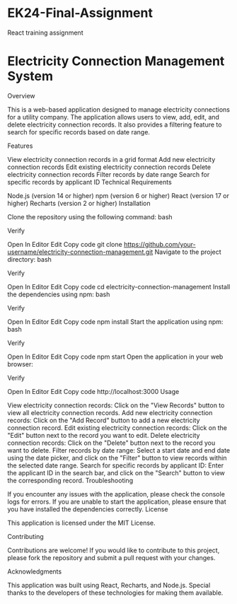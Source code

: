 # EK24-Final-Assignment
React training assignment
# Electricity Connection Management System

Overview

This is a web-based application designed to manage electricity connections for a utility company. The application allows users to view, add, edit, and delete electricity connection records. It also provides a filtering feature to search for specific records based on date range.

Features

View electricity connection records in a grid format
Add new electricity connection records
Edit existing electricity connection records
Delete electricity connection records
Filter records by date range
Search for specific records by applicant ID
Technical Requirements

Node.js (version 14 or higher)
npm (version 6 or higher)
React (version 17 or higher)
Recharts (version 2 or higher)
Installation

Clone the repository using the following command:
bash

Verify

Open In Editor
Edit
Copy code
git clone https://github.com/your-username/electricity-connection-management.git
Navigate to the project directory:
bash

Verify

Open In Editor
Edit
Copy code
cd electricity-connection-management
Install the dependencies using npm:
bash

Verify

Open In Editor
Edit
Copy code
npm install
Start the application using npm:
bash

Verify

Open In Editor
Edit
Copy code
npm start
Open the application in your web browser:

Verify

Open In Editor
Edit
Copy code
http://localhost:3000
Usage

View electricity connection records: Click on the "View Records" button to view all electricity connection records.
Add new electricity connection records: Click on the "Add Record" button to add a new electricity connection record.
Edit existing electricity connection records: Click on the "Edit" button next to the record you want to edit.
Delete electricity connection records: Click on the "Delete" button next to the record you want to delete.
Filter records by date range: Select a start date and end date using the date picker, and click on the "Filter" button to view records within the selected date range.
Search for specific records by applicant ID: Enter the applicant ID in the search bar, and click on the "Search" button to view the corresponding record.
Troubleshooting

If you encounter any issues with the application, please check the console logs for errors.
If you are unable to start the application, please ensure that you have installed the dependencies correctly.
License

This application is licensed under the MIT License.

Contributing

Contributions are welcome! If you would like to contribute to this project, please fork the repository and submit a pull request with your changes.

Acknowledgments

This application was built using React, Recharts, and Node.js. Special thanks to the developers of these technologies for making them available.
